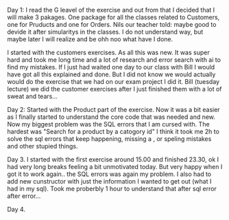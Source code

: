 
Day 1: I read the G leavel of the exercise and out from that I decided that I will make 3 pakages.
        One package for all the classes related to Customers, one for Pruducts and one for Orders.
        Nils our teacher told: maybe good to devide it after simularitys in the classes. 
        I do not understand way, but maybe later I will realize and be ohh noo what have I done.

I started with the customers exercises. As all this was new. It was super hard and took me long time and
a lot of research and error search with ai to find my mistakes. If I just had waited one day to our class 
with Bill I would have got all this explained and done. But I did not know we would actually would do
the exercise that we had on our exam project I did it. Bill (tuesday lecture) we did the customer exercises
after I just finished them with a lot of sweat and tears...

Day 2: 
Started with the Product part of the exercise. Now it was a bit easier as I finally started to 
understand the core code that was needed and new. Now my biggest problem was the SQL errors that 
I am cursed with. The hardest was "Search for a product by a catogory id" I think it took me 2h to solve
the sql errors that keep happening, missing a , or speling mistakes and other stupied things.

Day 3. 
I started with the first exercise around 15.00 and finished 23.30, ok I had very long breaks 
feeling a bit unmotivated today. But very happy when I got it to work again.. the SQL errors was again
my problem. I also had to add new cunstructor with just the information I wanted to get out (what I had in my sql).
Took me proberbly 1 hour to understand that after sql error after error... 

Day 4.